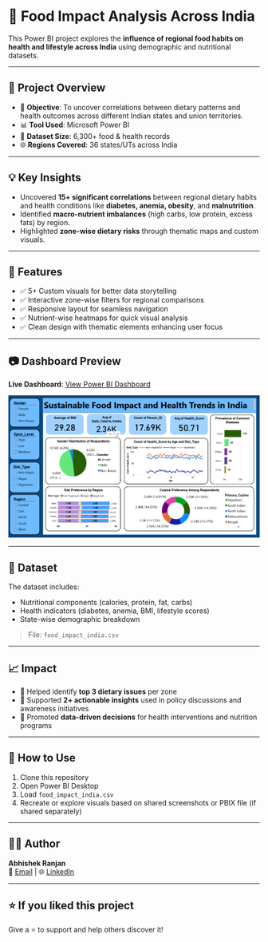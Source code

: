 # 🥗 Food Impact Analysis Across India

This Power BI project explores the **influence of regional food habits on health and lifestyle across India** using demographic and nutritional datasets.



---

## 📌 Project Overview

- 📍 **Objective**: To uncover correlations between dietary patterns and health outcomes across different Indian states and union territories.
- 📊 **Tool Used**: Microsoft Power BI  
- 📁 **Dataset Size**: 6,300+ food & health records
- 🌐 **Regions Covered**: 36 states/UTs across India

---

## 💡 Key Insights

- Uncovered **15+ significant correlations** between regional dietary habits and health conditions like **diabetes, anemia, obesity**, and **malnutrition**.
- Identified **macro-nutrient imbalances** (high carbs, low protein, excess fats) by region.
- Highlighted **zone-wise dietary risks** through thematic maps and custom visuals.

---

## 🔧 Features

- ✅ 5+ Custom visuals for better data storytelling  
- ✅ Interactive zone-wise filters for regional comparisons  
- ✅ Responsive layout for seamless navigation  
- ✅ Nutrient-wise heatmaps for quick visual analysis  
- ✅ Clean design with thematic elements enhancing user focus  

---

## 📷 Dashboard Preview

**Live Dashboard**: [View Power BI Dashboard](https://app.powerbi.com/view?r=eyJrIjoiODMxYjVmNzAtNjliNS00OWE3LThlOTMtYTk3YmI2ODQ2MWMyIiwidCI6ImUxNGU3M2ViLTUyNTEtNDM4OC04ZDY3LThmOWYyZTJkNWE0NiIsImMiOjEwfQ%3D%3D)

![Power BI Dashboard](Screenshot%202025-07-24%20201922.png)


---

## 📁 Dataset

The dataset includes:
- Nutritional components (calories, protein, fat, carbs)
- Health indicators (diabetes, anemia, BMI, lifestyle scores)
- State-wise demographic breakdown

> File: `food_impact_india.csv`

---

## 📈 Impact

- 🧠 Helped identify **top 3 dietary issues** per zone
- 📍 Supported **2+ actionable insights** used in policy discussions and awareness initiatives
- 🏥 Promoted **data-driven decisions** for health interventions and nutrition programs

---

## 🚀 How to Use

1. Clone this repository
2. Open Power BI Desktop
3. Load `food_impact_india.csv`
4. Recreate or explore visuals based on shared screenshots or PBIX file (if shared separately)

---

## 🙋‍♂️ Author

**Abhishek Ranjan**  
📧 [Email](mailto:abhisheksingh70224@gmail.com) | 🌐 [LinkedIn](https://www.linkedin.com/in/abhishekranjan20/) 

---

## ⭐ If you liked this project

Give a ⭐ to support and help others discover it!

